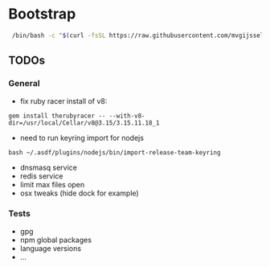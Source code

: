 # Bootstrap

```bash
 /bin/bash -c "$(curl -fsSL https://raw.githubusercontent.com/mvgijssel/setup/feature/bootstrap-script/dotfiles/bootstrap.sh)" 
```

## TODOs

### General

- fix ruby racer install of v8:
```shell
gem install therubyracer -- --with-v8-dir=/usr/local/Cellar/v8@3.15/3.15.11.18_1
```

- need to run keyring import for nodejs 
```shell
bash ~/.asdf/plugins/nodejs/bin/import-release-team-keyring
```

- dnsmasq service
- redis service
- limit max files open
- osx tweaks (hide dock for example)

### Tests

- gpg
- npm global packages
- language versions
- ...

